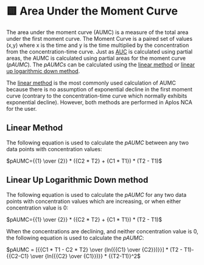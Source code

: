# 🟨 Area Under the Moment Curve

The area under the moment curve (AUMC) is a measure of the total area under the first moment curve. The Moment Curve is a paired set of values (x,y) where x is the time and y is the time multiplied by the concentration from the concentration-time curve. Just as [AUC](aucmethods.md) is calculated using partial areas, the AUMC is calculated using partial areas for the moment curve ($pAUMC$). The $pAUMCs$ can be calculated using the [linear method](#linear-method) or [linear up logarithmic down method](#linear-up-logarithmic-down-method). 

The [linear method](#linear-method) is the most commonly used calculation of AUMC because there is no assumption of exponential decline in the first moment curve (contrary to the concentration-time curve which normally exhibits exponential decline). However, both methods are performed in Aplos NCA for the user. 

## Linear Method

The following equation is used to calculate the $pAUMC$ between any two data points with concentration values:

$pAUMC={{1} \over {2}} * ({C2 * T2} + {C1 * T1}) * (T2 - T1)$

## Linear Up Logarithmic Down method

The following equation is used to calculate the $pAUMC$ for any two data points with concentration values which are increasing, or when either concentration value is 0:

$pAUMC={{1} \over {2}} * ({C2 * T2} + {C1 * T1}) * (T2 - T1)$

When the concentrations are declining, and neither concentration value is 0, the following equation is used to calculate the $pAUMC$:

$pAUMC = [{{C1 * T1 - C2 * T2} \over {ln({{C1} \over {C2}})}}] * (T2 - T1)-{{C2-C1} \over {ln({{C2} \over {C1}})}} * {(T2-T1)}^2$